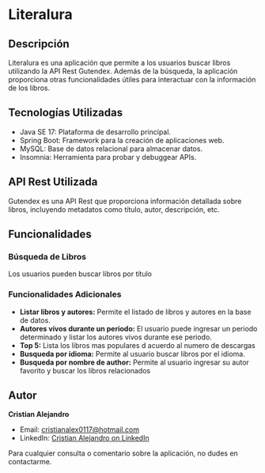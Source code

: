 # Literalura

## Descripción

Literalura es una aplicación que permite a los usuarios buscar libros utilizando la API Rest Gutendex. Además de la búsqueda, la aplicación proporciona otras funcionalidades útiles para interactuar con la información de los libros.

## Tecnologías Utilizadas

- Java SE 17: Plataforma de desarrollo principal.
- Spring Boot: Framework para la creación de aplicaciones web.
- MySQL: Base de datos relacional para almacenar datos.
- Insomnia: Herramienta para probar y debuggear APIs.

## API Rest Utilizada

Gutendex es una API Rest que proporciona información detallada sobre libros, incluyendo metadatos como título, autor, descripción, etc.

## Funcionalidades

### Búsqueda de Libros

Los usuarios pueden buscar libros por título

### Funcionalidades Adicionales

- **Listar libros y autores:** Permite el listado de libros y autores en la base de datos.
- **Autores vivos durante un periodo:** El usuario puede ingresar un periodo determinado y listar los autores vivos durante ese periodo.
- **Top 5:** Lista los libros mas populares d acuerdo al numero de descargas
- **Busqueda por idioma:** Permite al usuario buscar libros por el idioma.
- **Busqueda por nombre de author:** Permite al usuario ingresar su autor favorito y buscar los libros relacionados


## Autor

**Cristian Alejandro**
- Email: cristianalex0117@hotmail.com
- LinkedIn: [Cristian Alejandro on LinkedIn](https://www.linkedin.com/in/cristian-mart%C3%ADnez-97b403211/)

Para cualquier consulta o comentario sobre la aplicación, no dudes en contactarme.
